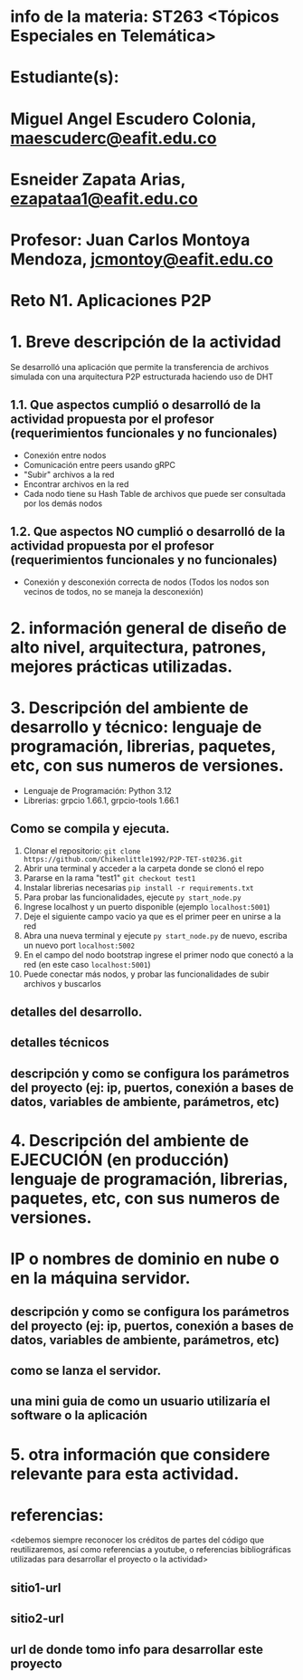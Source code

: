 # info de la materia: ST263 <Tópicos Especiales en Telemática>
#
# Estudiante(s): 
# Miguel Angel Escudero Colonia, maescuderc@eafit.edu.co
# Esneider Zapata Arias, ezapataa1@eafit.edu.co
#
# Profesor: Juan Carlos Montoya Mendoza, jcmontoy@eafit.edu.co
#

# Reto N1. Aplicaciones P2P
#
# 1. Breve descripción de la actividad

Se desarrolló una aplicación que permite la transferencia de archivos simulada con una arquitectura P2P estructurada haciendo uso de DHT

## 1.1. Que aspectos cumplió o desarrolló de la actividad propuesta por el profesor (requerimientos funcionales y no funcionales)

- Conexión entre nodos
- Comunicación entre peers usando gRPC
- "Subir" archivos a la red
- Encontrar archivos en la red
- Cada nodo tiene su Hash Table de archivos que puede ser consultada por los demás nodos

## 1.2. Que aspectos NO cumplió o desarrolló de la actividad propuesta por el profesor (requerimientos funcionales y no funcionales)

- Conexión y desconexión correcta de nodos (Todos los nodos son vecinos de todos, no se maneja la desconexión)

# 2. información general de diseño de alto nivel, arquitectura, patrones, mejores prácticas utilizadas.

# 3. Descripción del ambiente de desarrollo y técnico: lenguaje de programación, librerias, paquetes, etc, con sus numeros de versiones.

- Lenguaje de Programación: Python 3.12
- Librerias: grpcio 1.66.1, grpcio-tools 1.66.1

## Como se compila y ejecuta.

1. Clonar el repositorio: `git clone https://github.com/Chikenlittle1992/P2P-TET-st0236.git`
2. Abrir una terminal y acceder a la carpeta donde se clonó el repo
3. Pararse en la rama "test1" `git checkout test1`
4. Instalar librerias necesarias `pip install -r requirements.txt`
5. Para probar las funcionalidades, ejecute `py start_node.py`
6. Ingrese localhost y un puerto disponible (ejemplo `localhost:5001`)
7. Deje el siguiente campo vacio ya que es el primer peer en unirse a la red
8. Abra una nueva terminal y ejecute `py start_node.py` de nuevo, escriba un nuevo port `localhost:5002`
9. En el campo del nodo bootstrap ingrese el primer nodo que conectó a la red (en este caso `localhost:5001`)
10. Puede conectar más nodos, y probar las funcionalidades de subir archivos y buscarlos

## detalles del desarrollo.
## detalles técnicos
## descripción y como se configura los parámetros del proyecto (ej: ip, puertos, conexión a bases de datos, variables de ambiente, parámetros, etc)

# 4. Descripción del ambiente de EJECUCIÓN (en producción) lenguaje de programación, librerias, paquetes, etc, con sus numeros de versiones.

# IP o nombres de dominio en nube o en la máquina servidor.

## descripción y como se configura los parámetros del proyecto (ej: ip, puertos, conexión a bases de datos, variables de ambiente, parámetros, etc)

## como se lanza el servidor.

## una mini guia de como un usuario utilizaría el software o la aplicación

# 5. otra información que considere relevante para esta actividad.

# referencias:
<debemos siempre reconocer los créditos de partes del código que reutilizaremos, así como referencias a youtube, o referencias bibliográficas utilizadas para desarrollar el proyecto o la actividad>
## sitio1-url 
## sitio2-url
## url de donde tomo info para desarrollar este proyecto
